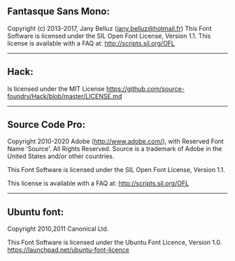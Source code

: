 ## Fantasque Sans Mono:

Copyright (c) 2013-2017, Jany Belluz (jany.belluz@hotmail.fr)
This Font Software is licensed under the SIL Open Font License, Version 1.1.
This license is available with a FAQ at:
http://scripts.sil.org/OFL

---

## Hack:

Is licensed under the MIT License
https://github.com/source-foundry/Hack/blob/master/LICENSE.md

---

## Source Code Pro:

Copyright 2010-2020 Adobe (http://www.adobe.com/), with Reserved Font Name 'Source'. All Rights Reserved. Source is a trademark of Adobe in the United States and/or other countries.

This Font Software is licensed under the SIL Open Font License, Version 1.1.

This license is available with a FAQ at: http://scripts.sil.org/OFL

---

## Ubuntu font:

Copyright 2010,2011 Canonical Ltd.

This Font Software is licensed under the Ubuntu Font Licence, Version
1.0.  https://launchpad.net/ubuntu-font-licence